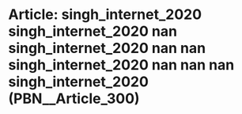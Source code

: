 # Article: __singh_internet_2020 singh_internet_2020 nan singh_internet_2020 nan nan singh_internet_2020 nan nan nan singh_internet_2020__ (PBN__Article_300)

